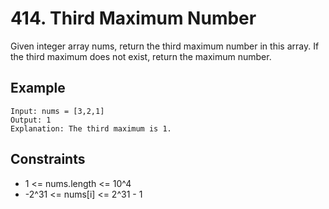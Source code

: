# 414. Third Maximum Number

Given integer array nums, return the third maximum number in this array. If the third maximum does not exist, return the maximum number.

## Example

```
Input: nums = [3,2,1]
Output: 1
Explanation: The third maximum is 1.

```

## Constraints

- 1 <= nums.length <= 10^4
- -2^31 <= nums[i] <= 2^31 - 1